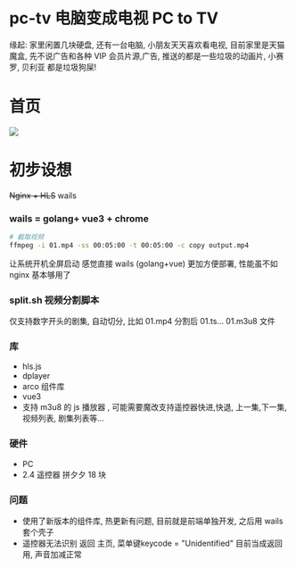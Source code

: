 # pc-tv 电脑变成电视 PC to TV

缘起: 家里闲置几块硬盘, 还有一台电脑, 小朋友天天喜欢看电视, 目前家里是天猫魔盒, 先不说广告和各种 VIP 会员片源,广告, 推送的都是一些垃圾的动画片, 小赛罗, 贝利亚 都是垃圾狗屎!

# 首页

<img src="https://img2.imgtp.com/2024/05/28/WZq5lzIX.png"></img>

# 初步设想

~~Nginx + HLS~~
wails


### wails = golang+ vue3 + chrome

```bash
# 截取视频
ffmpeg -i 01.mp4 -ss 00:05:00 -t 00:05:00 -c copy output.mp4
```

让系统开机全屏启动 感觉直接 wails (golang+vue) 更加方便部署, 性能虽不如 nginx 基本够用了

### split.sh 视频分割脚本

仅支持数字开头的剧集, 自动切分, 比如 01.mp4 分割后 01.ts... 01.m3u8 文件

### 库

-   hls.js
-   dplayer
-   arco 组件库
-   vue3
-   支持 m3u8 的 js 播放器 , 可能需要魔改支持遥控器快进,快退, 上一集,下一集, 视频列表, 剧集列表等...

### 硬件

-   PC
-   2.4 遥控器 拼夕夕 18 块

### 问题

-   使用了新版本的组件库, 热更新有问题, 目前就是前端单独开发, 之后用 wails 套个壳子
-   遥控器无法识别 返回 主页,  菜单键keycode = "Unidentified" 目前当成返回用, 声音加减正常
